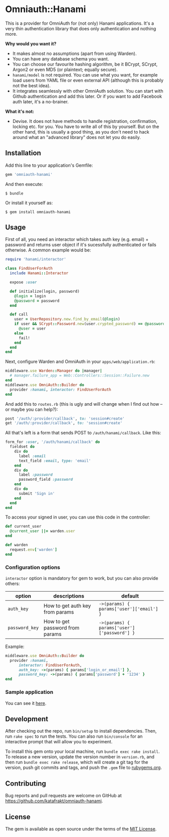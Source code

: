 # Omniauth::Hanami

This is a provider for OmniAuth for (not only) Hanami applications. It's a very thin authentication library that does only authentication and nothing more.

**Why would you want it?**

* It makes almost no assumptions (apart from using Warden).
* You can have any database schema you want.
* You can choose our favourite hashing algorithm, be it BCrypt, SCrypt, Argon2 or even MD5 (or plaintext; equally secure).
* `hanami/model` is not required. You can use what you want, for example load users from YAML file or even external API (although this is probably not the best idea).
* It integrates seamlessly with other OmniAuth solution. You can start with Github authentication and add this later. Or if you want to add Facebook auth later, it's a no-brainer.

**What it's not:**

* Devise. It does not have methods to handle registration, confirmation, locking etc. for you. You have to write all of this by yourself. But on the other hand, this is usually a good thing, as you don't need to hack around what an "advanced library" does not let you do easily.

## Installation

Add this line to your application's Gemfile:

```ruby
gem 'omniauth-hanami'
```

And then execute:

    $ bundle

Or install it yourself as:

    $ gem install omniauth-hanami

## Usage

First of all, you need an interactor which takes auth key (e.g. email) + password and returns user object if it's sucessfully authenticated or fails otherwise. A common example would be:

```ruby
require 'hanami/interactor'

class FindUserForAuth
  include Hanami::Interactor

  expose :user

  def initialize(login, password)
    @login = login
    @password = password
  end

  def call
    user = UserRepository.new.find_by_email(@login)
    if user && SCrypt::Password.new(user.crypted_password) == @password
      @user = user
    else
      fail!
    end
  end
end
```

Next, configure Warden and OmniAuth in your `apps/web/application.rb`:

```ruby
middleware.use Warden::Manager do |manager|
  # manager.failure_app = Web::Controllers::Session::Failure.new
end
middleware.use OmniAuth::Builder do
  provider :hanami, interactor: FindUserForAuth
end
```

And add this to `routes.rb` (this is ugly and will change when I find out how – or maybe you can help?):

```ruby
post '/auth/:provider/callback', to: 'session#create'
get '/auth/:provider/callback', to: 'session#create'
```

All that's left is a form that sends POST to `/auth/hanami/callback`. Like this:

```ruby
form_for :user, '/auth/hanami/callback' do
  fieldset do
    div do
      label :email
      text_field :email, type: 'email'
    end
    div do
      label :password
      password_field :password
    end
    div do
      submit 'Sign in'
    end
  end
end
```

To access your signed in user, you can use this code in the controller:

```ruby
def current_user
  @current_user ||= warden.user
end

def warden
  request.env['warden']
end
```

### Configuration options

`interactor` option is mandatory for gem to work, but you can also provide others:

| option | descriptions | default |
|--------|--------------|---------|
| `auth_key` | How to get auth key from params | `->(params) { params['user']['email'] }` |
| `password_key` | How to get password from params | `->(params) { params['user']['password'] }` |

Example:

```ruby
middleware.use OmniAuth::Builder do
  provider :hanami, 
      interactor: FindUserForAuth, 
      auth_key: ->(params) { params['login_or_email'] }, 
      password_key: ->(params) { params['password'] + '1234' }
end
```

### Sample application

You can see it [here](https://gitlab.com/katafrakt/hanami_omniauth_example).

## Development

After checking out the repo, run `bin/setup` to install dependencies. Then, run `rake spec` to run the tests. You can also run `bin/console` for an interactive prompt that will allow you to experiment.

To install this gem onto your local machine, run `bundle exec rake install`. To release a new version, update the version number in `version.rb`, and then run `bundle exec rake release`, which will create a git tag for the version, push git commits and tags, and push the `.gem` file to [rubygems.org](https://rubygems.org).

## Contributing

Bug reports and pull requests are welcome on GitHub at https://github.com/katafrakt/omniauth-hanami.


## License

The gem is available as open source under the terms of the [MIT License](http://opensource.org/licenses/MIT).

